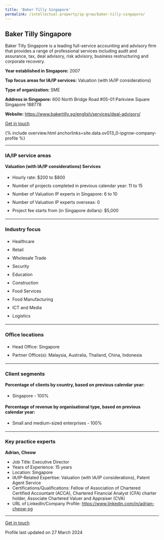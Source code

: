 ```yaml
---
title: 'Baker Tilly Singapore'
permalink: /intellectual-property/ip-grow/baker-tilly-singapore/
---
```


## Baker Tilly Singapore

Baker Tilly Singapore is a leading full-service accounting and advisory firm that provides a range of professional services including audit and assurance, tax, deal advisory, risk advisory, business restructuring and corporate recovery.

<b>Year established in Singapore:</b> 2007

<b>Top focus areas for IA/IP services:</b> Valuation (with IA/IP considerations)

<b>Type of organization:</b> SME

<b>Address in Singapore:</b> 600 North Bridge Road #05-01 Parkview Square Singapore 188778

<b>Website:</b> <a href='https://www.bakertilly.sg/english/services/deal-advisory/'>https://www.bakertilly.sg/english/services/deal-advisory/</a>

<a class='btn' href='https://form.gov.sg/67d2427e64375600ea3f0f7c' target='_blank' rel='noopener'>Get in touch</a>

{% include overview.html anchorlinks=site.data.ov013_0-ipgrow-company-profile %}

---
<a name='ip-related-service-areas'></a>
### IA/IP service areas

**Valuation (with IA/IP considerations) Services**

<ul>
<li style='line-height: 27px; margin: 0px 0px !important'>Hourly rate:  $200 to $800</li>
<li style='line-height: 27px; margin: 0px 0px !important'>Number of projects completed in previous calendar year: 11 to 15</li>
<li style='line-height: 27px; margin: 0px 0px !important'>Number of Valuation IP experts in Singapore: 6 to 10</li>
<li style='line-height: 27px; margin: 0px 0px !important'>Number of Valuation IP experts overseas: 0</li>
<li style='line-height: 27px; margin: 0px 0px !important'>Project fee starts from (in Singapore dollars):  $5,000</li>
</ul>

---
<a name='industry-focus'></a>
### Industry focus

<ul><li style='line-height: 27px; margin: 0px 0px !important'> Healthcare</li><li style='line-height: 27px; margin: 0px 0px !important'>Retail</li><li style='line-height: 27px; margin: 0px 0px !important'>Wholesale Trade</li><li style='line-height: 27px; margin: 0px 0px !important'>Security</li><li style='line-height: 27px; margin: 0px 0px !important'>Education</li><li style='line-height: 27px; margin: 0px 0px !important'>Construction</li><li style='line-height: 27px; margin: 0px 0px !important'>Food Services</li><li style='line-height: 27px; margin: 0px 0px !important'>Food Manufacturing</li><li style='line-height: 27px; margin: 0px 0px !important'>ICT and Media</li><li style='line-height: 27px; margin: 0px 0px !important'>Logistics</li></ul>

---
<a name='office-locations'></a>
### Office locations

<ul><li style='line-height: 27px; margin: 0px 0px !important'> Head Office: Singapore</li><li style='line-height: 27px; margin: 0px 0px !important'>Partner Office(s): Malaysia, Australia, Thailand, China, Indonesia</li></ul>

---
<a name='client-segments'></a>
### Client segments

**Percentage of clients by country, based on previous calendar year:**

<ul><li style='line-height: 27px; margin: 0px 0px !important'> Singapore - 100%</li></ul>

**Percentage of revenue by organisational type, based on previous calendar year:**

<ul><li style='line-height: 27px; margin: 0px 0px !important'> Small and medium-sized enterprises - 100%</li></ul>

---
<a name='key-practice-experts'></a>
### Key practice experts

**Adrian, Cheow**

- Job Title: Executive Director
- Years of Experience: 15 years
- Location: Singapore
- IA/IP-Related Expertise: Valuation (with IA/IP considerations), Patent Agent Service
- Certifications/Qualifications: Fellow of Association of Chartered Certified Accountant (ACCA), Chartered Financial Analyst (CFA) charter holder, Associate Chartered Valuer and Appraiser (CVA)
- URL of LinkedIn/Company Profile: <a href="https://www.linkedin.com/in/adrian-cheow-sg" target="_blank" rel="noopener">https://www.linkedin.com/in/adrian-cheow-sg</a>

---
<p>
<a class='btn' href='https://form.gov.sg/67d2427e64375600ea3f0f7c' target='_blank' rel='noopener'>Get in touch</a>
</p>
Profile last updated on 27 March 2024
